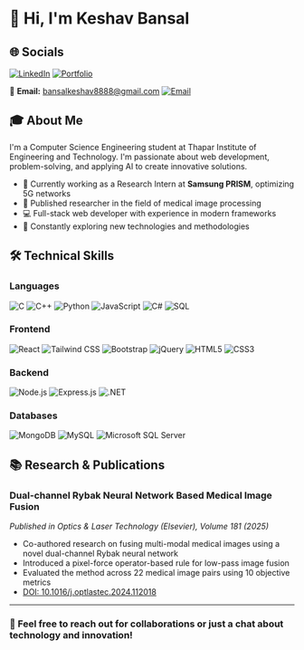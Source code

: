 # 👋 Hi, I'm Keshav Bansal

## 🌐 Socials

[![LinkedIn](https://img.shields.io/badge/LINKEDIN-0077B5?style=for-the-badge&logo=linkedin&logoColor=white)](https://www.linkedin.com/in/keshavbansal06/)
[![Portfolio](https://img.shields.io/badge/PORTFOLIO-255E63?style=for-the-badge&logo=About.me&logoColor=white)](https://keshav-bansal05.github.io)

📧 **Email:** bansalkeshav8888@gmail.com [![Email](https://img.shields.io/badge/EMAIL-D14836?style=for-the-badge&logo=gmail&logoColor=white)](mailto:bansalkeshav8888@gmail.com)

## 🎓 About Me

I'm a Computer Science Engineering student at Thapar Institute of Engineering and Technology. I'm passionate about web development, problem-solving, and applying AI to create innovative solutions.

- 🔭 Currently working as a Research Intern at **Samsung PRISM**, optimizing 5G networks
- 🌱 Published researcher in the field of medical image processing
- 💻 Full-stack web developer with experience in modern frameworks
- 🚀 Constantly exploring new technologies and methodologies

## 🛠️ Technical Skills

### Languages

![C](https://img.shields.io/badge/C-00599C?style=for-the-badge&logo=c&logoColor=white)
![C++](https://img.shields.io/badge/C%2B%2B-00599C?style=for-the-badge&logo=c%2B%2B&logoColor=white)
![Python](https://img.shields.io/badge/Python-3776AB?style=for-the-badge&logo=python&logoColor=white)
![JavaScript](https://img.shields.io/badge/JavaScript-F7DF1E?style=for-the-badge&logo=javascript&logoColor=black)
![C#](https://img.shields.io/badge/C%23-239120?style=for-the-badge&logo=c-sharp&logoColor=white)
![SQL](https://img.shields.io/badge/SQL-4479A1?style=for-the-badge&logo=mysql&logoColor=white)

### Frontend

![React](https://img.shields.io/badge/React-20232A?style=for-the-badge&logo=react&logoColor=61DAFB)
![Tailwind CSS](https://img.shields.io/badge/Tailwind_CSS-38B2AC?style=for-the-badge&logo=tailwind-css&logoColor=white)
![Bootstrap](https://img.shields.io/badge/Bootstrap-563D7C?style=for-the-badge&logo=bootstrap&logoColor=white)
![jQuery](https://img.shields.io/badge/jQuery-0769AD?style=for-the-badge&logo=jquery&logoColor=white)
![HTML5](https://img.shields.io/badge/HTML5-E34F26?style=for-the-badge&logo=html5&logoColor=white)
![CSS3](https://img.shields.io/badge/CSS3-1572B6?style=for-the-badge&logo=css3&logoColor=white)

### Backend

![Node.js](https://img.shields.io/badge/Node.js-43853D?style=for-the-badge&logo=node.js&logoColor=white)
![Express.js](https://img.shields.io/badge/Express.js-404D59?style=for-the-badge&logo=express&logoColor=white)
![.NET](https://img.shields.io/badge/.NET-5C2D91?style=for-the-badge&logo=.net&logoColor=white)

### Databases

![MongoDB](https://img.shields.io/badge/MongoDB-4EA94B?style=for-the-badge&logo=mongodb&logoColor=white)
![MySQL](https://img.shields.io/badge/MySQL-00000F?style=for-the-badge&logo=mysql&logoColor=white)
![Microsoft SQL Server](https://img.shields.io/badge/Microsoft_SQL_Server-CC2927?style=for-the-badge&logo=microsoft-sql-server&logoColor=white)

## 📚 Research & Publications

### Dual-channel Rybak Neural Network Based Medical Image Fusion

_Published in Optics & Laser Technology (Elsevier), Volume 181 (2025)_

- Co-authored research on fusing multi-modal medical images using a novel dual-channel Rybak neural network
- Introduced a pixel-force operator-based rule for low-pass image fusion
- Evaluated the method across 22 medical image pairs using 10 objective metrics
- [DOI: 10.1016/j.optlastec.2024.112018](https://doi.org/10.1016/j.optlastec.2024.112018)

<!-- ## ☕ Support Me

<a href="https://www.buymeacoffee.com/keshavbansal" target="_blank">
  <img src="https://cdn.buymeacoffee.com/buttons/v2/default-yellow.png" alt="Buy Me A Coffee" height="50px">
</a> -->

---

### 💬 Feel free to reach out for collaborations or just a chat about technology and innovation!
